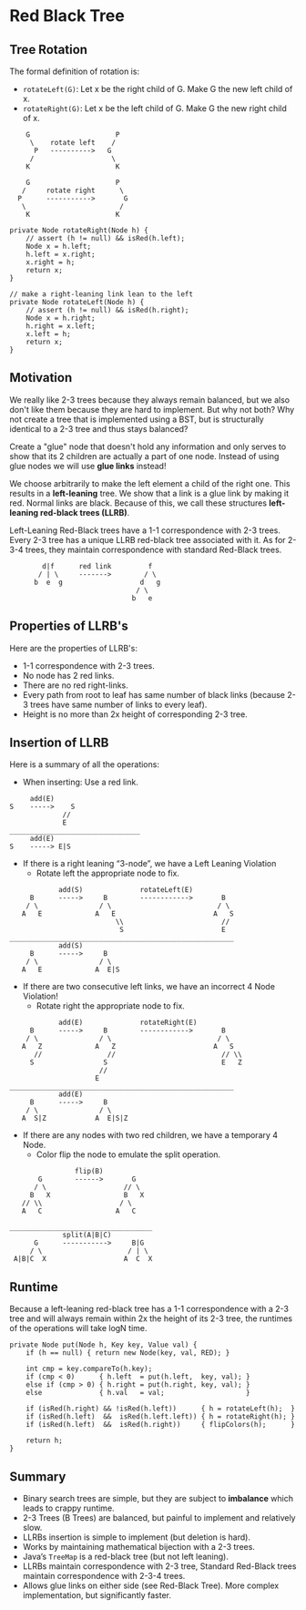# Red Black Tree

## Tree Rotation

The formal definition of rotation is:
- `rotateLeft(G)`: Let x be the right child of G. Make G the new left child of x.
- `rotateRight(G)`: Let x be the left child of G. Make G the new right child of x.

```
    G                     P
     \    rotate left    /
      P   ---------->   G
     /                   \
    K                     K

    G                     P
   /     rotate right      \
  P      ----------->       G
   \                       /
    K                     K
```

```
private Node rotateRight(Node h) {
    // assert (h != null) && isRed(h.left);
    Node x = h.left;
    h.left = x.right;
    x.right = h;
    return x;
}

// make a right-leaning link lean to the left
private Node rotateLeft(Node h) {
    // assert (h != null) && isRed(h.right);
    Node x = h.right;
    h.right = x.left;
    x.left = h;
    return x;
}
```


## Motivation

We really like 2-3 trees because they always remain balanced, but we also don't like them because they are hard to implement. But why not both? Why not create a tree that is implemented using a BST, but is structurally identical to a 2-3 tree and thus stays balanced? 

Create a "glue" node that doesn't hold any information and only serves to show that its 2 children are actually a part of one node. Instead of using glue nodes we will use __glue links__ instead!

We choose arbitrarily to make the left element a child of the right one. This results in a __left-leaning__ tree. We show that a link is a glue link by making it red. Normal links are black. Because of this, we call these structures __left-leaning red-black trees (LLRB)__. 

Left-Leaning Red-Black trees have a 1-1 correspondence with 2-3 trees. Every 2-3 tree has a unique LLRB red-black tree associated with it. As for 2-3-4 trees, they maintain correspondence with standard Red-Black trees.

```
        d|f      red link         f
       / | \     ------->        / \
      b  e  g                   d   g
                               / \
                              b   e
```


## Properties of LLRB's

Here are the properties of LLRB's:
- 1-1 correspondence with 2-3 trees.
- No node has 2 red links.
- There are no red right-links.
- Every path from root to leaf has same number of black links (because 2-3 trees have same number of links to every leaf).
- Height is no more than 2x height of corresponding 2-3 tree.

## Insertion of LLRB

Here is a summary of all the operations:

- When inserting: Use a red link.

```
     add(E)
S    ----->    S
             //
             E
________________________________
     add(E)
S    -----> E|S
```

- If there is a right leaning “3-node”, we have a Left Leaning Violation
	- Rotate left the appropriate node to fix.

```
            add(S)              rotateLeft(E)
     B      ----->     B        ------------>       B
    / \               / \                          / \
   A   E             A   E                        A   S
                          \\                        //
                           S                        E
_______________________________________________________
            add(S)
     B      ----->     B
    / \               / \
   A   E             A  E|S

```

- If there are two consecutive left links, we have an incorrect 4 Node Violation!
	- Rotate right the appropriate node to fix.

```
            add(E)              rotateRight(E)
     B      ----->     B        ------------>       B
    / \               / \                          / \
   A   Z             A   Z                        A   S
      //                //                          // \\
     S                 S                            E   Z
                      //
                     E
_______________________________________________________
            add(E)
     B      ----->     B
    / \               / \
   A  S|Z            A  E|S|Z

```

- If there are any nodes with two red children, we have a temporary 4 Node.
	- Color flip the node to emulate the split operation.

```                 
                flip(B)
       G        ------>       G 
      / \                   // \
     B   X                  B   X
   // \\                   / \
   A   C                  A   C

___________________________________
             split(A|B|C)
      G      ----------->     B|G
     / \                     / | \
 A|B|C  X                   A  C  X
```

## Runtime

Because a left-leaning red-black tree has a 1-1 correspondence with a 2-3 tree and will always remain within 2x the height of its 2-3 tree, the runtimes of the operations will take logN time.

```
private Node put(Node h, Key key, Value val) {
    if (h == null) { return new Node(key, val, RED); }

    int cmp = key.compareTo(h.key);
    if (cmp < 0)      { h.left  = put(h.left,  key, val); }
    else if (cmp > 0) { h.right = put(h.right, key, val); }
    else              { h.val   = val;                    }

    if (isRed(h.right) && !isRed(h.left))      { h = rotateLeft(h);  }
    if (isRed(h.left)  &&  isRed(h.left.left)) { h = rotateRight(h); }
    if (isRed(h.left)  &&  isRed(h.right))     { flipColors(h);      } 

    return h;
}
```

## Summary

- Binary search trees are simple, but they are subject to __imbalance__ which leads to crappy runtime.
- 2-3 Trees (B Trees) are balanced, but painful to implement and relatively slow.
- LLRBs insertion is simple to implement (but deletion is hard).
- Works by maintaining mathematical bijection with a 2-3 trees.
- Java’s `TreeMap` is a red-black tree (but not left leaning).
- LLRBs maintain correspondence with 2-3 tree, Standard Red-Black trees maintain correspondence with 2-3-4 trees.
- Allows glue links on either side (see Red-Black Tree). More complex implementation, but significantly faster.